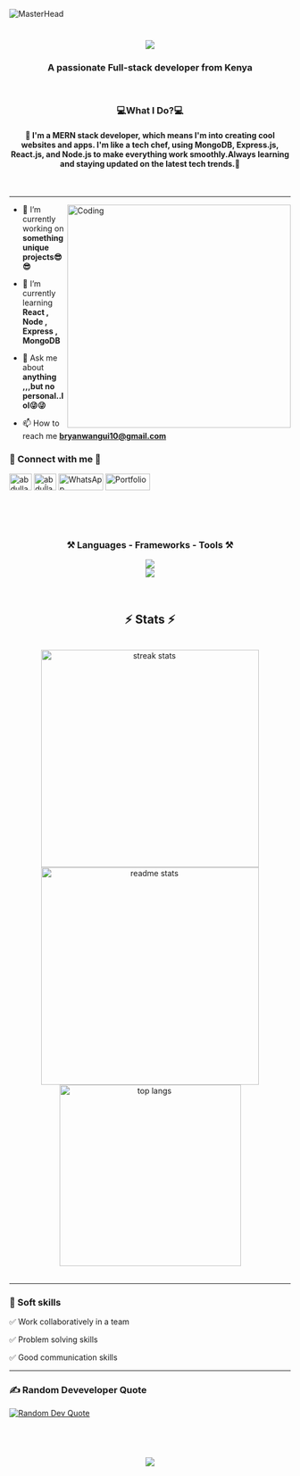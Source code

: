 ![MasterHead](https://chkskills.com/wp-content/uploads/2020/04/PNC-Animated-Banners.gif)

<h1 align="center">
    <img src="https://readme-typing-svg.herokuapp.com/?font=Righteous&size=35&center=true&vCenter=true&width=500&height=70&duration=4000&lines=Hello+There!+👋;+I'm+Bryan+Giitwa!;" />
</h1>
<h3 align="center" >A passionate Full-stack  developer from Kenya</h3>
<br/>
<div align="center">
     <h3 align="center">💻What I Do?💻</h3>
<h4 align="center">
 🚀 I'm a MERN stack developer, which means I'm into creating cool websites and apps. I'm like a tech chef, using MongoDB, Express.js, React.js, and Node.js to make everything work smoothly.Always learning and staying updated on the latest tech trends.🚀
</h4>
</div>

<br/>
<hr/>

<img align="right" alt="Coding" width="400" src="https://media.licdn.com/dms/image/C5612AQHiTrnCOeJL8A/article-cover_image-shrink_720_1280/0/1628287501471?e=2147483647&v=beta&t=VV-s2SLRSBjhmBU3swkn3Y2x3Y_h8Qme5PqSC0GQBzQ">

- 🔭 I’m currently working on **something unique projects😎😎**

- 🌱 I’m currently learning **React , Node , Express , MongoDB**

- 💬 Ask me about **anything ,,,but no personal..lol😜😜**

- 📫 How to reach me **bryanwangui10@gmail.com**

<h3 align="left">📱 Connect with me 📱</h3>
<p align="left">
<a href="https://www.linkedin.com/in/bryan-wangui-096736247/" target="blank"><img align="center" src="https://raw.githubusercontent.com/rahuldkjain/github-profile-readme-generator/master/src/images/icons/Social/linked-in-alt.svg" alt="abdullah al mehmud" height="30" width="40" /></a>
<a href="https://www.instagram.com/__giitwa__/" target="blank"><img align="center" src="https://raw.githubusercontent.com/rahuldkjain/github-profile-readme-generator/master/src/images/icons/Social/instagram.svg" alt="abduĺlah al mehmud" height="30" width="40" /></a>
<a href="https://wa.me/254703816487" target="_blank"><img align="center" src="https://img.shields.io/badge/WhatsApp-25D366?style=for-the-badge&logo=whatsapp&logoColor=white" alt="WhatsApp" height="30" width="80" /></a>
<a href="https://techbiryan.xyz" target="_blank">
    <img align="center" src="https://img.shields.io/badge/Portfolio-000000?style=for-the-badge&logo=portfolio&logoColor=white" alt="Portfolio" height="30" width="80" />
</a>

</p>
<br/>
<br/>
<br/>
 <h3 align="center">⚒️ Languages - Frameworks - Tools ⚒️</h3>
<p align="center"> 
    <img src="https://skillicons.dev/icons?i=nodejs,github,mysql,javascript,python,django,react,express,mongodb,vscode&theme=dark" />  <br/>
     <img  src="https://skillicons.dev/icons?i=html,css,scss,bootstrap,git,npm,linux,postman&theme=dark" />
    
</p>

 <br/>

<h2 align="center">⚡ Stats ⚡</h2>
<br>

<div align=center>
  <img width=390 src="https://streak-stats.demolab.com/?user=Bryan-Giitwa&theme=dark&count_private=true&theme=react&border_radius=10" alt="streak stats"/>
  <img width=390 src="https://github-readme-stats-salesp07.vercel.app/api?username=Bryan-Giitwa&count_private=true&show_icons=true&theme=react&rank_icon=github&border_radius=10" alt="readme stats" />
  <br/>
  <img width=325 align="center" src="https://github-readme-stats-salesp07.vercel.app/api/top-langs/?username=Bryan-Giitwa&hide=HTML&langs_count=8&layout=compact&theme=react&border_radius=10&size_weight=0.5&count_weight=0.5&exclude_repo=github-readme-stats" alt="top langs" />
</div>

<br/>
<hr>

### 🔰 Soft skills

✅ Work collaboratively in a team

✅ Problem solving skills

✅ Good communication skills

<hr>

### ✍️ Random Deveveloper Quote

<a href="https://quotes-github-readme.vercel.app/api?type=horizontal&theme=radical" target="_blank">
    <img align="center" src="https://quotes-github-readme.vercel.app/api?type=horizontal&theme=radical" alt="Random Dev Quote" />
</a>

<br/><br/>

<h3 align="center">
    <img src="https://readme-typing-svg.herokuapp.com/?font=Righteous&size=25&center=true&vCenter=true&width=500&height=70&duration=4000&lines=Thanks+for+visiting!+✌️;+Shoot+me+a+message+on+Email!+📧;+Text+me+on+Whatsapp+🤙;I'm+always+down+to+collab+:)">
</h3>

<br/>
